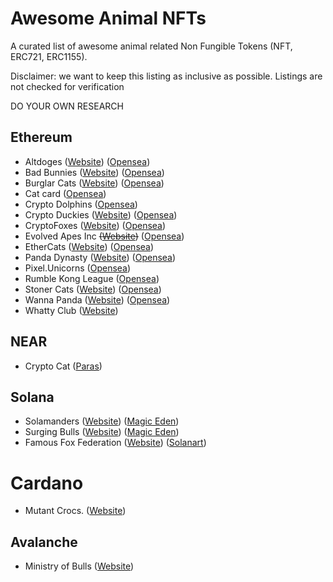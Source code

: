 # Awesome Animal NFTs

A curated list of awesome animal related Non Fungible Tokens (NFT, ERC721, ERC1155).

Disclaimer: we want to keep this listing as inclusive as possible. Listings are not checked for verification

DO YOUR OWN RESEARCH

## Ethereum

* Altdoges ([Website](https://www.altdoges.com/)) ([Opensea](https://opensea.io/collection/altdoges))
* Bad Bunnies ([Website](https://badbunniesnft.com/)) ([Opensea](https://opensea.io/collection/bad-bunnies-nft))
* Burglar Cats ([Website](https://burglarcats.com/)) ([Opensea](https://opensea.io/collection/burglarcatsnft))
* Cat card ([Opensea](https://opensea.io/collection/cat-card))
* Crypto Dolphins ([Opensea](https://opensea.io/collection/cryptodolphins))
* Crypto Duckies ([Website](https://www.cryptoduckies.co/)) ([Opensea](https://opensea.io/collection/crypto-duckies))
* CryptoFoxes ([Website](https://www.cryptofoxes.io/)) ([Opensea](https://opensea.io/collection/cryptofoxes-v2))
* Evolved Apes Inc ~~([Website](https://www.evolvedapes.com/))~~ ([Opensea](https://opensea.io/collection/evolved-apes-inc))
* EtherCats ([Website](https://www.ethercats.io/)) ([Opensea](https://opensea.io/collection/ethercats))
* Panda Dynasty ([Website](https://pandadynasty.io/)) ([Opensea](https://opensea.io/collection/pandadynasty))
* Pixel.Unicorns ([Opensea](https://opensea.io/collection/pixel-unicorns-))
* Rumble Kong League ([Opensea](https://opensea.io/collection/rumble-kong-league))
* Stoner Cats ([Website](https://www.stonercats.com/)) ([Opensea](https://opensea.io/collection/stoner-cats-official))
* Wanna Panda ([Website](https://wannapanda.com/)) ([Opensea](https://opensea.io/collection/wannapandaofficial))
* Whatty Club ([Website](https://whatty.club/))

## NEAR

* Crypto Cat ([Paras](https://paras.id/collection/crypto-cat-by-diaxnear))

## Solana

* Solamanders ([Website](https://www.solamanders.com/)) ([Magic Eden](https://www.magiceden.io/marketplace?collection_symbol=solamanders))
* Surging Bulls ([Website](https://www.surgingbulls.com/)) ([Magic Eden](https://magiceden.io/marketplace?collection_symbol=surging_bulls))
* Famous Fox Federation ([Website](https://famousfoxes.com/)) ([Solanart](https://solanart.io/collections/famousfoxfederation))

# Cardano

* Mutant Crocs. ([Website](https://crocmutant.io/))

## Avalanche

* Ministry of Bulls ([Website](https://ministryofbulls.io/))
